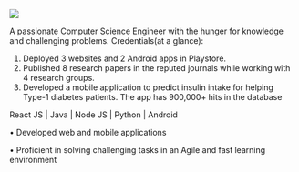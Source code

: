 ![](https://komarev.com/ghpvc/?username=jb1998)

A passionate Computer Science Engineer with the hunger for knowledge and challenging problems.
Credentials(at a glance):
1. Deployed 3 websites and 2 Android apps in Playstore.
2. Published 8 research papers in the reputed journals while working with 4 research groups.
3. Developed a mobile application to predict insulin intake for helping Type-1 diabetes patients. The app has 900,000+ hits in the database

React JS | Java | Node JS | Python | Android

• Developed web and mobile applications

• Proficient in solving challenging tasks in an Agile and fast learning environment 
